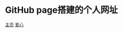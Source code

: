 # GitHub page搭建的个人网址
[主页](https://wxbai3399.github.io/)
[爱心](https://wxbai3399.github.io/love.html)
